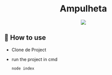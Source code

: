 <h1 align='center'>
  Ampulheta
</h1>

<p align="center">
  <img src="https://github.com/GustavoFarias2/ReadMeImages/blob/master/outdoors/Amp.png" />
</p>

## 🔧 How to use

- Clone de Project

- run the project in cmd

      node index
